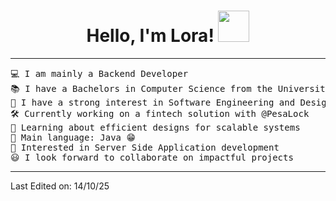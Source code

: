 <h1 align="center">
Hello, I'm Lora!
	<a href="https://github.com/Bouaskaoun" target="_self">
		<img src="https://cdna.artstation.com/p/assets/images/images/049/630/754/original/yuni_lamu-coffee-pixel-export.gif?1653345973" width="50">
	</a>
</h1>

<hr>
<pre>
💻 I am mainly a Backend Developer
📚 I have a Bachelors in Computer Science from the University of Dar Es Salaam
📝 I have a strong interest in Software Engineering and Design
🛠️ Currently working on a fintech solution with @PesaLock
🌱 Learning about efficient designs for scalable systems
🌟 Main language: Java 😁
🚩 Interested in Server Side Application development
😃 I look forward to collaborate on impactful projects
</pre>
<hr>
  
Last Edited on: 14/10/25
